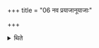 +++
title = "06 नव प्रयाजानूयाजाः"

+++

<details><summary>थिते</summary>

6. There should be nine fore-offerings and nine after offerings.
</details>
